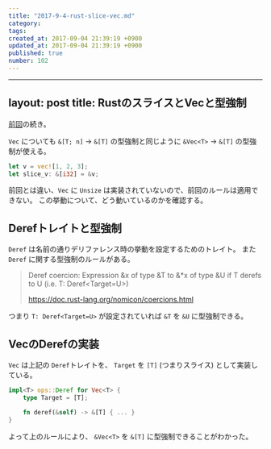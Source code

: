 ```yaml
---
title: "2017-9-4-rust-slice-vec.md"
category: 
tags: 
created_at: 2017-09-04 21:39:19 +0900
updated_at: 2017-09-04 21:39:19 +0900
published: true
number: 102
---
```


---
layout: post
title: RustのスライスとVecと型強制
---



[前回](https://blog.waft.me/2017/09/04/rust-slice-array/)の続き。

`Vec` についても `&[T; n]` -> `&[T]` の型強制と同じように `&Vec<T>` -> `&[T]` の型強制が使える。

```rust 
let v = vec![1, 2, 3];
let slice_v: &[i32] = &v;
```

前回とは違い、`Vec` に `Unsize` は実装されていないので、前回のルールは適用できない。
この挙動について、どう動いているのかを確認する。

## Derefトレイトと型強制

`Deref` は名前の通りデリファレンス時の挙動を設定するためのトレイト。
また`Deref` に関する型強制のルールがある。

>  Deref coercion: Expression &x of type &T to &*x of type &U if T derefs to U (i.e. T: Deref<Target=U>)
> 
> https://doc.rust-lang.org/nomicon/coercions.html

つまり `T: Deref<Target=U>` が設定されていれば `&T` を `&U` に型強制できる。

## VecのDerefの実装

`Vec` は上記の `Deref`トレイトを、
`Target` を `[T]` (つまりスライス) として実装している。

```rust
impl<T> ops::Deref for Vec<T> {
    type Target = [T];

    fn deref(&self) -> &[T] { ... }
}
```


よって上のルールにより、 `&Vec<T>` を `&[T]` に型強制できることがわかった。

